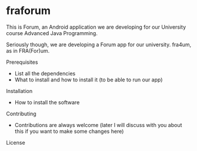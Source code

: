 # fraforum
This is Forum, an Android application we are developing for our University course Advanced Java Programming.

Seriously though, we are developing a Forum app for our university. fra4um, as in FRA(For)um.

Prerequisites
+ List all the dependencies
+ What to install and how to install it (to be able to run our app)

Installation
+ How to install the software

Contributing
+ Contributions are always welcome (later I will discuss with you about this if you want to make some changes here)

License
